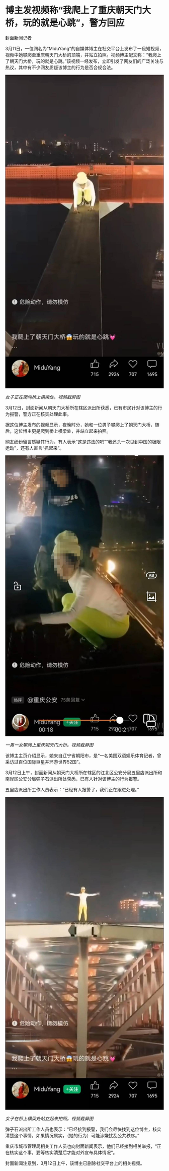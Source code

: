 # 博主发视频称“我爬上了重庆朝天门大桥，玩的就是心跳”，警方回应

封面新闻记者

3月11日，一位网名为“MiduYang”的自媒体博主在社交平台上发布了一段短视频，视频中她攀爬至重庆朝天门大桥的顶端，并站立拍照。视频博主配文称：“我爬上了朝天门大桥，玩的就是心跳。”该视频一经发布，立即引发了网友们的广泛关注与热议，其中有不少网友质疑该博主的行为是否合规合法。

![e99ad913fa0b5f7fb7bf5feb7a9167f1.jpg](https://raw.githubusercontent.com/qqhsx/qqnews_image/main/2024/03/12/博主发视频称“我爬上了重庆朝天门大桥，玩的就是心跳”，警方回应/e99ad913fa0b5f7fb7bf5feb7a9167f1.jpg)

_女子正在爬向桥上横梁处。视频截屏图_

3月12日，封面新闻从朝天门大桥所在辖区派出所获悉，已有市民针对该博主的行为报警，警方正在核实处理此事。

据这位博主发布的视频显示，夜晚时分，她和一位男子攀爬上了朝天门大桥，随后，这位博主更是爬到桥上横梁处，并站立起来拍照。

网友纷纷留言质疑其行为，有人表示“这是违法的吧”“我还头一次见到中国的极限运动”，还有人直言“抓起来”。

![1681be91d235f6fbbbbebc278681c685.jpg](https://raw.githubusercontent.com/qqhsx/qqnews_image/main/2024/03/12/博主发视频称“我爬上了重庆朝天门大桥，玩的就是心跳”，警方回应/1681be91d235f6fbbbbebc278681c685.jpg)

 _一男一女攀爬上重庆朝天门大桥。视频截屏图_

该博主主页介绍显示，她来自辽宁省朝阳市，是“一名美国双语娱乐体育记者，曾采访过百位国际巨星并环游世界52国”。

3月12日上午，封面新闻从朝天门大桥所在辖区的江北区公安分局五里店派出所和南岸区公安分局弹子石派出所处获悉，已有人针对该博主的行为报警。

五里店派出所工作人员表示：“已经有人报警了，我们正在跟进处理。”

![ecb4bf9011cd125b0655e6844bf284ac.jpg](https://raw.githubusercontent.com/qqhsx/qqnews_image/main/2024/03/12/博主发视频称“我爬上了重庆朝天门大桥，玩的就是心跳”，警方回应/ecb4bf9011cd125b0655e6844bf284ac.jpg)

_女子在桥上横梁处站立起来拍照。视频截屏图_

弹子石派出所工作人员也表示：“已经接到报警，我们会尽快找到这位博主，核实清楚这个事情，如果情况属实，（她的行为）可能涉嫌扰乱公共秩序。”

重庆市城市管理局相关工作人员也向封面新闻表示，他们已经接到相关举报，“正在核实这个事，要等核实清楚后才能对外宣布具体情况”。

封面新闻注意到，3月12日上午，该博主已删除社交平台上的相关视频。

